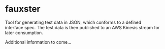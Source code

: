 # fauxster

Tool for generating test data in JSON, which conforms to a
defined interface spec. The test data is then published to
an AWS Kinesis stream for later consumption.

Additional information to come... 
